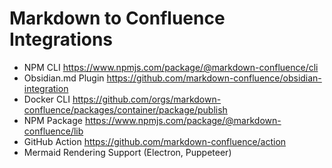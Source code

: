 # Markdown to Confluence Integrations

- NPM CLI https://www.npmjs.com/package/@markdown-confluence/cli
- Obsidian.md Plugin https://github.com/markdown-confluence/obsidian-integration
- Docker CLI https://github.com/orgs/markdown-confluence/packages/container/package/publish
- NPM Package https://www.npmjs.com/package/@markdown-confluence/lib
- GitHub Action https://github.com/markdown-confluence/action
- Mermaid Rendering Support (Electron, Puppeteer)
